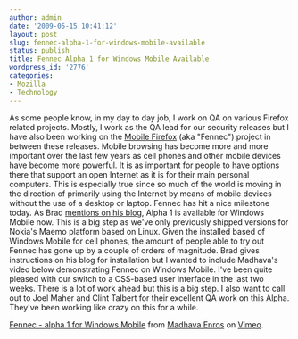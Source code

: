 ```yaml
---
author: admin
date: '2009-05-15 10:41:12'
layout: post
slug: fennec-alpha-1-for-windows-mobile-available
status: publish
title: Fennec Alpha 1 for Windows Mobile Available
wordpress_id: '2776'
categories:
- Mozilla
- Technology
---
```


As some people know, in my day to day job, I work on QA on various
Firefox related projects. Mostly, I work as the QA lead for our security
releases but I have also been working on the [Mobile
Firefox](http://wiki.mozilla.org/Mobile) (aka "Fennec") project in
between these releases. Mobile browsing has become more and more
important over the last few years as cell phones and other mobile
devices have become more powerful. It is as important for people to have
options there that support an open Internet as it is for their main
personal computers. This is especially true since so much of the world
is moving in the direction of primarily using the Internet by means of
mobile devices without the use of a desktop or laptop. Fennec has hit a
nice milestone today. As Brad [mentions on his
blog](http://blog.mozilla.com/blassey/2009/05/15/fennec-alpha-1-for-windows-mobile/),
Alpha 1 is available for Windows Mobile now. This is a big step as we've
only previously shipped versions for Nokia's Maemo platform based on
Linux. Given the installed based of Windows Mobile for cell phones, the
amount of people able to try out Fennec has gone up by a couple of
orders of magnitude. Brad gives instructions on his blog for
installation but I wanted to include Madhava's video below demonstrating
Fennec on Windows Mobile. I've been quite pleased with our switch to a
CSS-based user interface in the last two weeks. There is a lot of work
ahead but this is a big step. I also want to call out to Joel Maher and
Clint Talbert for their excellent QA work on this Alpha. They've been
working like crazy on this for a while.

[Fennec - alpha 1 for Windows Mobile](http://vimeo.com/4554051) from
[Madhava Enros](http://vimeo.com/user672164) on
[Vimeo](http://vimeo.com).
